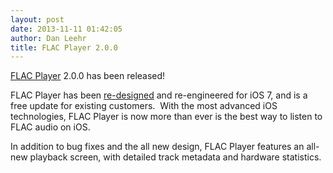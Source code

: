 ```yaml
---
layout: post
date: 2013-11-11 01:42:05
author: Dan Leehr
title: FLAC Player 2.0.0
---
```


[FLAC Player](/flacplayer/) 2.0.0 has been released! &nbsp;

FLAC Player has been&nbsp;[re-designed](/flacplayer-screenshots/) and re-engineered for iOS 7, and is a free update for existing customers. &nbsp;With the most advanced iOS technologies, FLAC Player is now more than ever is the best way to listen to FLAC audio on iOS.

In addition to bug fixes and the all new design, FLAC Player features an all-new playback screen, with detailed track metadata and hardware statistics.

